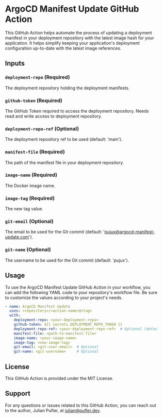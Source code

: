 # ArgoCD Manifest Update GitHub Action
This GitHub Action helps automate the process of updating a deployment manifest in your deployment repository with the latest image hash for your application. It helps simplify keeping your application's deployment configuration up-to-date with the latest image references.

## Inputs

### `deployment-repo` (Required)
The deployment repository holding the deployment manifests.

### `github-token` (Required)
The GitHub Token required to access the deployment repository. Needs read and write access to deployment repository.

### `deployment-repo-ref` (Optional)
The deployment repository ref to be used (default: 'main').

### `manifest-file` (Required)
The path of the manifest file in your deployment repository.

### `image-name` (Required)
The Docker image name.

### `image-tag` (Required)
The new tag value.

### `git-email` (Optional)
The email to be used for the Git commit (default: 'pujux@argocd-manifest-update.com').

### `git-name` (Optional)
The username to be used for the Git commit (default: 'pujux').

## Usage
To use the ArgoCD Manifest Update GitHub Action in your workflow, you can add the following YAML code to your repository's workflow file. Be sure to customize the values according to your project's needs.

```yaml
- name: ArgoCD Manifest Update
  uses: <repository>/<action-name>@<tag>
  with:
    deployment-repo: <your-deployment-repo>
    github-token: ${{ secrets.DEPLOYMENT_REPO_TOKEN }}
    deployment-repo-ref: <your-deployment-repo-ref>  # Optional (default: 'main')
    manifest-file: <path-to-manifest-file>
    image-name: <your-image-name>
    image-tag: <new-image-tag>
    git-email: <git-user-email>  # Optional
    git-name: <git-username>     # Optional
```

## License
This GitHub Action is provided under the MIT License.

## Support
For any questions or issues related to this GitHub Action, you can reach out to the author, Julian Pufler, at julian@pufler.dev.
